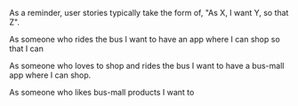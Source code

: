 As a reminder, user stories typically take the form of, "As X, I want Y, so that Z".


As someone who rides the bus I want to have an app where I can shop so that I can 

As someone who loves to shop and rides the bus I want to have a bus-mall app where I can shop.

As someone who likes bus-mall products I want to 

